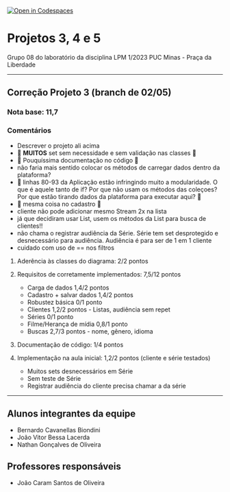[![Open in Codespaces](https://classroom.github.com/assets/launch-codespace-7f7980b617ed060a017424585567c406b6ee15c891e84e1186181d67ecf80aa0.svg)](https://classroom.github.com/open-in-codespaces?assignment_repo_id=10825825)
# Projetos 3, 4 e 5
Grupo 08 do laboratório da disciplina LPM 1/2023 PUC Minas - Praça da Liberdade

----

## Correção Projeto 3 (branch de 02/05)

### Nota base: 11,7
### Comentários
- Descrever o projeto ali acima
- 🚨 **MUITOS** set sem necessidade e sem validação nas classes 🚨
- 🚨 Pouquíssima documentação no código 🚨
- não faria mais sentido colocar os métodos de carregar dados dentro da plataforma?
- 🚨 linhas 80-93 da Aplicação estão infringindo muito a modularidade. O que é aquele tanto de if? Por que não usam os métodos das coleçoes? Por que estão tirando dados da plataforma para executar aqui? 🚨
- 🚨 mesma coisa no cadastro 🚨
- cliente não pode adicionar mesmo Stream 2x na lista
- já que decidiram usar List, usem os métodos da List para busca de clientes!!
- não chama o registrar audiência da Série. Série tem set desprotegido e desnecessário para audiência. Audiência é para ser de 1 em 1 cliente
- cuidado com uso de == nos filtros

1. Aderência às classes do diagrama: 2/2 pontos
  
2. Requisitos de corretamente implementados: 7,5/12 pontos
    - Carga de dados					1,4/2 pontos
    - Cadastro + salvar dados			1,4/2 pontos
    - Robustez básica					0/1 ponto
    - Clientes							1,2/2 pontos
	      - Listas, audiência sem repet
    - Séries							0/1 ponto
    - Filme/Herança de mídia			0,8/1 ponto
    - Buscas 							2,7/3 pontos
	      - nome, gênero, idioma

3. Documentação de código: 1/4 pontos

4. Implementação na aula inicial: 1,2/2 pontos (cliente e série testados)
    - Muitos sets desnecessários em Série
    - Sem teste de Série
    - Registrar audiência do cliente precisa chamar a da série

----
## Alunos integrantes da equipe

* Bernardo Cavanellas Biondini
* João Vitor Bessa Lacerda
* Nathan Gonçalves de Oliveira

## Professores responsáveis

* João Caram Santos de Oliveira

